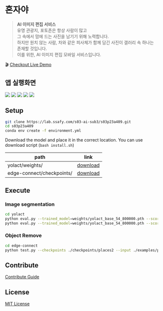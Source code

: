 # 혼자야

> **AI 이미지 편집 서비스**  
> 유명 관광지, 포토존은 항상 사람이 많고  
> 그 속에서 맘에 드는 사진을 남기기 위해 노력합니다.  
> 하지만 원치 않는 사람, 차와 같은 피사체가 함께 담긴 사진이 갤러리 속 하나는 존재할 것입니다.  
> 이를 위한, AI 이미지 편집 모바일 서비스입니다.  

:clapper: [Checkout Live Demo](https://youtu.be/tROn0HdZoC8)

## 앱 실행화면

![](./images/1.jpg)
![](./images/2.jpg)
![](./images/3.jpg)
![](./images/4.jpg)
![](./images/5.jpg)

## Setup
``` sh
git clone https://lab.ssafy.com/s03-ai-sub3/s03p23a409.git
cd s03p23a409
conda env create -f environment.yml
```

Download the model and place it in the correct location.
You can use download script (`bash install.sh`)

|path|link|
|----|----|
|yolact/weights/|[download](https://drive.google.com/drive/folders/1NFJQVP_h1WaXfV8ZfhVz6HJwKd2f6r7w)|
|edge-connect/checkpoints/|[download](https://drive.google.com/drive/folders/1rE1KyIPEa_a8yszWXx7t9g3AbUdZFHjd)|


## Execute
### Image segmentation
``` sh
cd yolact
python eval.py --trained_model=weights/yolact_base_54_800000.pth --score_threshold=0.15 --top_k=15 --image=images/input/example.jpg:images/output/example.png
python eval.py --trained_model=weights/yolact_base_54_800000.pth --score_threshold=0.15 --top_k=15 --image=images/input/example.jpg:images/output/example.png --skip=[0] # 남길 오브젝트의 id
```

### Object Remove
``` sh
cd edge-connect
python test.py --checkpoints ./checkpoints/places2 --input ./examples/places2/images --mask ./examples/places2/masks --output ./checkpoints/results
```

## Contribute
[Contribute Guide](./CONTRIBUTING.md)

## License
[MIT License](./LICENSE)
